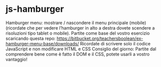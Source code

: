 # js-hamburger

Hamburger menu:
mostrare / nascondere il menu principale (mobile)
(ricordate che per vedere l’hamburger in alto a destra dovete scendere a risoluzioni tipo tablet o mobile).
Partite come base del vostro esercizio scaricando questa repo:
 https://bitbucket.org/teachersboolean/ex-hamburger-menu-base/downloads/
Ricordate di scrivere solo il codice JavaScript e non modificare HTML e CSS
Consiglio del giorno:
Partite dal comprendere bene come è fatto il DOM e il CSS, potete usarli a vostro vantaggio!